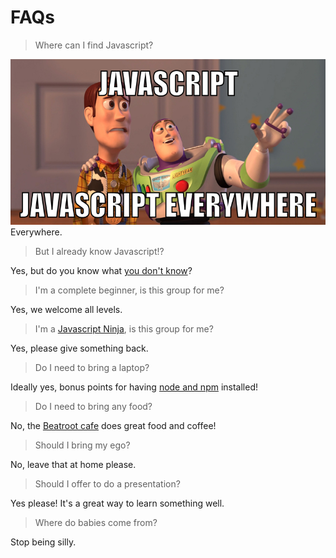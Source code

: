 # FAQs

> Where can I find Javascript?

![](javascript-everywhere.jpg)
Everywhere.

> But I already know Javascript!?

Yes, but do you know what [you don't know](https://github.com/getify/You-Dont-Know-JS)?

> I'm a complete beginner, is this group for me?

Yes, we welcome all levels.

> I'm a [Javascript Ninja](https://www.manning.com/books/secrets-of-the-javascript-ninja), is this group for me?

Yes, please give something back.

> Do I need to bring a laptop?

Ideally yes, bonus points for having [node and npm](https://javascript101.gitbooks.io/guide/content/node_and_npm.html) installed!

> Do I need to bring any food?

No, the [Beatroot cafe](http://www.beatrootcafe.com/#beatrootcafe) does great food and coffee!

> Should I bring my ego?

No, leave that at home please.

> Should I offer to do a presentation?

Yes please! It's a great way to learn something well.

> Where do babies come from?

Stop being silly.



